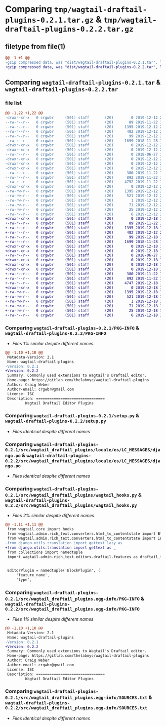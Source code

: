 # Comparing `tmp/wagtail-draftail-plugins-0.2.1.tar.gz` & `tmp/wagtail-draftail-plugins-0.2.2.tar.gz`

## filetype from file(1)

```diff
@@ -1 +1 @@
-gzip compressed data, was "dist/wagtail-draftail-plugins-0.2.1.tar", last modified: Thu Dec 12 21:56:57 2019, max compression
+gzip compressed data, was "dist/wagtail-draftail-plugins-0.2.2.tar", last modified: Wed Dec 18 19:22:42 2019, max compression
```

## Comparing `wagtail-draftail-plugins-0.2.1.tar` & `wagtail-draftail-plugins-0.2.2.tar`

### file list

```diff
@@ -1,22 +1,22 @@
-drwxr-xr-x   0 crgwbr     (501) staff       (20)        0 2019-12-12 21:56:57.000000 wagtail-draftail-plugins-0.2.1/
--rw-r--r--   0 crgwbr     (501) staff       (20)       89 2019-11-22 17:58:03.000000 wagtail-draftail-plugins-0.2.1/MANIFEST.in
--rw-r--r--   0 crgwbr     (501) staff       (20)     1395 2019-12-12 21:56:57.000000 wagtail-draftail-plugins-0.2.1/PKG-INFO
--rw-r--r--   0 crgwbr     (501) staff       (20)      482 2019-12-12 21:56:29.000000 wagtail-draftail-plugins-0.2.1/README.rst
--rw-r--r--   0 crgwbr     (501) staff       (20)       99 2019-12-12 21:56:57.000000 wagtail-draftail-plugins-0.2.1/setup.cfg
--rw-r--r--   0 crgwbr     (501) staff       (20)     1699 2018-11-28 18:08:15.000000 wagtail-draftail-plugins-0.2.1/setup.py
-drwxr-xr-x   0 crgwbr     (501) staff       (20)        0 2019-12-12 21:56:57.000000 wagtail-draftail-plugins-0.2.1/src/
-drwxr-xr-x   0 crgwbr     (501) staff       (20)        0 2019-12-12 21:56:57.000000 wagtail-draftail-plugins-0.2.1/src/wagtail_draftail_plugins/
--rw-r--r--   0 crgwbr     (501) staff       (20)        0 2018-06-27 15:23:06.000000 wagtail-draftail-plugins-0.2.1/src/wagtail_draftail_plugins/__init__.py
-drwxr-xr-x   0 crgwbr     (501) staff       (20)        0 2019-12-12 21:56:57.000000 wagtail-draftail-plugins-0.2.1/src/wagtail_draftail_plugins/locale/
-drwxr-xr-x   0 crgwbr     (501) staff       (20)        0 2019-12-12 21:56:57.000000 wagtail-draftail-plugins-0.2.1/src/wagtail_draftail_plugins/locale/es/
-drwxr-xr-x   0 crgwbr     (501) staff       (20)        0 2019-12-12 21:56:57.000000 wagtail-draftail-plugins-0.2.1/src/wagtail_draftail_plugins/locale/es/LC_MESSAGES/
--rw-r--r--   0 crgwbr     (501) staff       (20)      380 2019-11-22 17:58:03.000000 wagtail-draftail-plugins-0.2.1/src/wagtail_draftail_plugins/locale/es/LC_MESSAGES/django.mo
--rw-r--r--   0 crgwbr     (501) staff       (20)      892 2019-11-22 17:58:03.000000 wagtail-draftail-plugins-0.2.1/src/wagtail_draftail_plugins/locale/es/LC_MESSAGES/django.po
--rw-r--r--   0 crgwbr     (501) staff       (20)     4752 2019-11-22 17:58:03.000000 wagtail-draftail-plugins-0.2.1/src/wagtail_draftail_plugins/wagtail_hooks.py
-drwxr-xr-x   0 crgwbr     (501) staff       (20)        0 2019-12-12 21:56:57.000000 wagtail-draftail-plugins-0.2.1/src/wagtail_draftail_plugins.egg-info/
--rw-rw-r--   0 crgwbr     (501) staff       (20)     1395 2019-12-12 21:56:57.000000 wagtail-draftail-plugins-0.2.1/src/wagtail_draftail_plugins.egg-info/PKG-INFO
--rw-rw-r--   0 crgwbr     (501) staff       (20)      521 2019-12-12 21:56:57.000000 wagtail-draftail-plugins-0.2.1/src/wagtail_draftail_plugins.egg-info/SOURCES.txt
--rw-rw-r--   0 crgwbr     (501) staff       (20)        1 2019-12-12 21:56:57.000000 wagtail-draftail-plugins-0.2.1/src/wagtail_draftail_plugins.egg-info/dependency_links.txt
--rw-rw-r--   0 crgwbr     (501) staff       (20)       71 2019-12-12 21:56:57.000000 wagtail-draftail-plugins-0.2.1/src/wagtail_draftail_plugins.egg-info/requires.txt
--rw-rw-r--   0 crgwbr     (501) staff       (20)       25 2019-12-12 21:56:57.000000 wagtail-draftail-plugins-0.2.1/src/wagtail_draftail_plugins.egg-info/top_level.txt
--rw-r--r--   0 crgwbr     (501) staff       (20)        6 2019-12-12 21:56:57.000000 wagtail-draftail-plugins-0.2.1/version.txt
+drwxr-xr-x   0 crgwbr     (501) staff       (20)        0 2019-12-18 19:22:42.000000 wagtail-draftail-plugins-0.2.2/
+-rw-r--r--   0 crgwbr     (501) staff       (20)       89 2019-11-22 17:58:03.000000 wagtail-draftail-plugins-0.2.2/MANIFEST.in
+-rw-r--r--   0 crgwbr     (501) staff       (20)     1395 2019-12-18 19:22:42.000000 wagtail-draftail-plugins-0.2.2/PKG-INFO
+-rw-r--r--   0 crgwbr     (501) staff       (20)      482 2019-12-12 21:56:29.000000 wagtail-draftail-plugins-0.2.2/README.rst
+-rw-r--r--   0 crgwbr     (501) staff       (20)       99 2019-12-18 19:22:42.000000 wagtail-draftail-plugins-0.2.2/setup.cfg
+-rw-r--r--   0 crgwbr     (501) staff       (20)     1699 2018-11-28 18:08:15.000000 wagtail-draftail-plugins-0.2.2/setup.py
+drwxr-xr-x   0 crgwbr     (501) staff       (20)        0 2019-12-18 19:22:42.000000 wagtail-draftail-plugins-0.2.2/src/
+drwxr-xr-x   0 crgwbr     (501) staff       (20)        0 2019-12-18 19:22:42.000000 wagtail-draftail-plugins-0.2.2/src/wagtail_draftail_plugins/
+-rw-r--r--   0 crgwbr     (501) staff       (20)        0 2018-06-27 15:23:06.000000 wagtail-draftail-plugins-0.2.2/src/wagtail_draftail_plugins/__init__.py
+drwxr-xr-x   0 crgwbr     (501) staff       (20)        0 2019-12-18 19:22:42.000000 wagtail-draftail-plugins-0.2.2/src/wagtail_draftail_plugins/locale/
+drwxr-xr-x   0 crgwbr     (501) staff       (20)        0 2019-12-18 19:22:42.000000 wagtail-draftail-plugins-0.2.2/src/wagtail_draftail_plugins/locale/es/
+drwxr-xr-x   0 crgwbr     (501) staff       (20)        0 2019-12-18 19:22:42.000000 wagtail-draftail-plugins-0.2.2/src/wagtail_draftail_plugins/locale/es/LC_MESSAGES/
+-rw-r--r--   0 crgwbr     (501) staff       (20)      380 2019-11-22 17:58:03.000000 wagtail-draftail-plugins-0.2.2/src/wagtail_draftail_plugins/locale/es/LC_MESSAGES/django.mo
+-rw-r--r--   0 crgwbr     (501) staff       (20)      892 2019-11-22 17:58:03.000000 wagtail-draftail-plugins-0.2.2/src/wagtail_draftail_plugins/locale/es/LC_MESSAGES/django.po
+-rw-r--r--   0 crgwbr     (501) staff       (20)     4747 2019-12-18 19:21:07.000000 wagtail-draftail-plugins-0.2.2/src/wagtail_draftail_plugins/wagtail_hooks.py
+drwxr-xr-x   0 crgwbr     (501) staff       (20)        0 2019-12-18 19:22:42.000000 wagtail-draftail-plugins-0.2.2/src/wagtail_draftail_plugins.egg-info/
+-rw-rw-r--   0 crgwbr     (501) staff       (20)     1395 2019-12-18 19:22:42.000000 wagtail-draftail-plugins-0.2.2/src/wagtail_draftail_plugins.egg-info/PKG-INFO
+-rw-rw-r--   0 crgwbr     (501) staff       (20)      521 2019-12-18 19:22:42.000000 wagtail-draftail-plugins-0.2.2/src/wagtail_draftail_plugins.egg-info/SOURCES.txt
+-rw-rw-r--   0 crgwbr     (501) staff       (20)        1 2019-12-18 19:22:42.000000 wagtail-draftail-plugins-0.2.2/src/wagtail_draftail_plugins.egg-info/dependency_links.txt
+-rw-rw-r--   0 crgwbr     (501) staff       (20)       71 2019-12-18 19:22:42.000000 wagtail-draftail-plugins-0.2.2/src/wagtail_draftail_plugins.egg-info/requires.txt
+-rw-rw-r--   0 crgwbr     (501) staff       (20)       25 2019-12-18 19:22:42.000000 wagtail-draftail-plugins-0.2.2/src/wagtail_draftail_plugins.egg-info/top_level.txt
+-rw-r--r--   0 crgwbr     (501) staff       (20)        6 2019-12-18 19:22:42.000000 wagtail-draftail-plugins-0.2.2/version.txt
```

### Comparing `wagtail-draftail-plugins-0.2.1/PKG-INFO` & `wagtail-draftail-plugins-0.2.2/PKG-INFO`

 * *Files 1% similar despite different names*

```diff
@@ -1,10 +1,10 @@
 Metadata-Version: 2.1
 Name: wagtail-draftail-plugins
-Version: 0.2.1
+Version: 0.2.2
 Summary: Commonly used extensions to Wagtail's Draftail editor.
 Home-page: https://gitlab.com/thelabnyc/wagtail-draftail-plugins
 Author: Craig Weber
 Author-email: crgwbr@gmail.com
 License: ISC
 Description: ===============================
         Wagtail Draftail Editor Plugins
```

### Comparing `wagtail-draftail-plugins-0.2.1/setup.py` & `wagtail-draftail-plugins-0.2.2/setup.py`

 * *Files identical despite different names*

### Comparing `wagtail-draftail-plugins-0.2.1/src/wagtail_draftail_plugins/locale/es/LC_MESSAGES/django.po` & `wagtail-draftail-plugins-0.2.2/src/wagtail_draftail_plugins/locale/es/LC_MESSAGES/django.po`

 * *Files identical despite different names*

### Comparing `wagtail-draftail-plugins-0.2.1/src/wagtail_draftail_plugins/wagtail_hooks.py` & `wagtail-draftail-plugins-0.2.2/src/wagtail_draftail_plugins/wagtail_hooks.py`

 * *Files 2% similar despite different names*

```diff
@@ -1,11 +1,11 @@
 from wagtail.core import hooks
 from wagtail.admin.rich_text.converters.html_to_contentstate import BlockElementHandler
 from wagtail.admin.rich_text.converters.html_to_contentstate import InlineStyleElementHandler
-from django.utils.translation import gettext_lazy as _
+from django.utils.translation import gettext as _
 from collections import namedtuple
 import wagtail.admin.rich_text.editors.draftail.features as draftail_features
 
 
 EditorPlugin = namedtuple('BlockPlugin', (
     'feature_name',
     'type',
```

### Comparing `wagtail-draftail-plugins-0.2.1/src/wagtail_draftail_plugins.egg-info/PKG-INFO` & `wagtail-draftail-plugins-0.2.2/src/wagtail_draftail_plugins.egg-info/PKG-INFO`

 * *Files 1% similar despite different names*

```diff
@@ -1,10 +1,10 @@
 Metadata-Version: 2.1
 Name: wagtail-draftail-plugins
-Version: 0.2.1
+Version: 0.2.2
 Summary: Commonly used extensions to Wagtail's Draftail editor.
 Home-page: https://gitlab.com/thelabnyc/wagtail-draftail-plugins
 Author: Craig Weber
 Author-email: crgwbr@gmail.com
 License: ISC
 Description: ===============================
         Wagtail Draftail Editor Plugins
```

### Comparing `wagtail-draftail-plugins-0.2.1/src/wagtail_draftail_plugins.egg-info/SOURCES.txt` & `wagtail-draftail-plugins-0.2.2/src/wagtail_draftail_plugins.egg-info/SOURCES.txt`

 * *Files identical despite different names*

